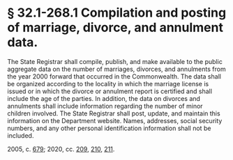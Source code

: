# § 32.1-268.1 Compilation and posting of marriage, divorce, and annulment data.

<p>The State Registrar shall compile, publish, and make available to the public aggregate data on the number of marriages, divorces, and annulments from the year 2000 forward that occurred in the Commonwealth. The data shall be organized according to the locality in which the marriage license is issued or in which the divorce or annulment report is certified and shall include the age of the parties. In addition, the data on divorces and annulments shall include information regarding the number of minor children involved. The State Registrar shall post, update, and maintain this information on the Department website. Names, addresses, social security numbers, and any other personal identification information shall not be included.</p><p>2005, c. <a href='http://lis.virginia.gov/cgi-bin/legp604.exe?051+ful+CHAP0679'>679</a>; 2020, cc. <a href='http://lis.virginia.gov/cgi-bin/legp604.exe?201+ful+CHAP0209'>209</a>, <a href='http://lis.virginia.gov/cgi-bin/legp604.exe?201+ful+CHAP0210'>210</a>, <a href='http://lis.virginia.gov/cgi-bin/legp604.exe?201+ful+CHAP0211'>211</a>.</p>